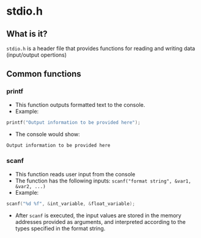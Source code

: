 # stdio.h
## What is it?
`stdio.h` is a header file that provides functions for reading and writing data (input/output opertions)
## Common functions
### printf
- This function outputs formatted text to the console.
- Example:
```c
printf("Output information to be provided here");
```
- The console would show:
```c
Output information to be provided here
```
### scanf
- This function reads user input from the console
- The function has the following inputs: `scanf("format string", &var1, &var2, ...)`
- Example:
```c
scanf("%d %f", &int_variable, &float_variable);
```
- After `scanf` is executed, the input values are stored in the memory addresses provided as arguments, and interpreted according to the types specified in the format string.
### 
